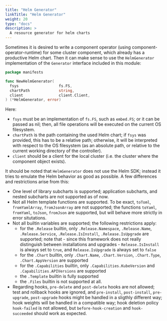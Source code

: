 ```yaml
---
title: "Helm Generator"
linkTitle: "Helm Generator"
weight: 20
type: "docs"
description: >
  A resource generator for helm charts
---
```


Sometimes it is desired to write a component operator (using component-operator-runtime) for some cluster component, which already has a productive Helm chart. Then it can make sense to use the `HelmGenerator` implementation of the `Generator` interface included in this module:

```go
package manifests

func NewHelmGenerator(
  fsys                  fs.FS,
  chartPath             string,
  client                client.Client,
) (*HelmGenerator, error)
```

Here:
- `fsys` must be an implementation of `fs.FS`, such as `embed.FS`; or it can be passed as nil; then, all file operations will be executed on the current OS filesystem.
- `chartPath` is the path containing the used Helm chart; if `fsys` was provided, this has to be a relative path; otherwise, it will be interpreted with respect to the OS filesystem (as an absolute path, or relative to the current working directory of the controller).
- `client` should be a client for the local cluster (i.e. the cluster where the component object exists).

It should be noted that `HelmGenerator` does not use the Helm SDK; instead it tries to emulate the Helm behavior as good as possible.
A few differences and restrictions arise from this:
- One level of library subcharts is supported; application subcharts, and nested subcharts are not supported as of now.
- Not all Helm template functions are supported. To be exact, `toToml`, `fromYamlArray`, `fromJsonArray` are not supported;
  the functions `toYaml`, `fromYaml`, `toJson`, `fromJson` are supported, but will behave more strictly in error situtations.
- Not all builtin variables are supported; the following restrictions apply:
  - for the `.Release` builtin, only `.Release.Namespace`, `.Release.Name`, `.Release.Service`, `.Release.IsInstall`, `.Release.IsUpgrade` are supported; note that - since this framework does not really distinguish between installations and upgrades - `Release.IsInstall` is always set to `true`, and `Release.IsUpgrade` is always set to `false`
  - for the `.Chart` builtin, only `.Chart.Name`, `.Chart.Version`, `.Chart.Type`, `.Chart.AppVersion` are supported
  - for the `.Capabilities` builtin, only `.Capabilities.KubeVersion` and `.Capabilities.APIVersions` are supported
  - the `.Template` builtin is fully supported
  - the `.Files` builtin is not supported at all.
- Regarding hooks, `pre-delete` and `post-delete` hooks are not allowed; test and rollback hooks are ignored, and `pre-install`,  `post-install`, `pre-upgrade`, `post-upgrade` hooks might be handled in a sligthly different way; hook weights will be handled in a compatible way; hook deletion policy `hook-failed` is not allowed, but `before-hook-creation` and `hook-succeeded` should work as expected.